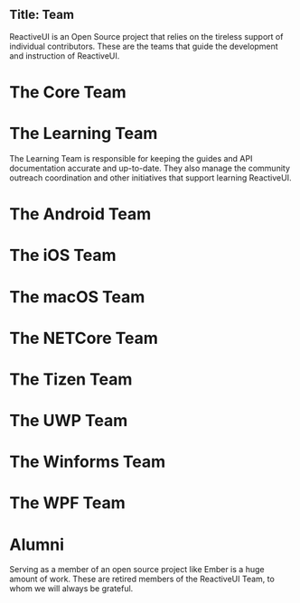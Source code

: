 Title: Team
---

ReactiveUI is an Open Source project that relies on the tireless support of individual contributors. These are the teams that guide the development and instruction of ReactiveUI.

# The Core Team

# The Learning Team 

The Learning Team is responsible for keeping the guides and API documentation accurate and up-to-date. They also manage the community outreach coordination and other initiatives that support learning ReactiveUI. 

# The Android Team

# The iOS Team

# The macOS Team

# The NETCore Team

# The Tizen Team

# The UWP Team

# The Winforms Team

# The WPF Team

# Alumni

Serving as a member of an open source project like Ember is a huge amount of work. These are retired members of the ReactiveUI Team, to whom we will always be grateful. 
